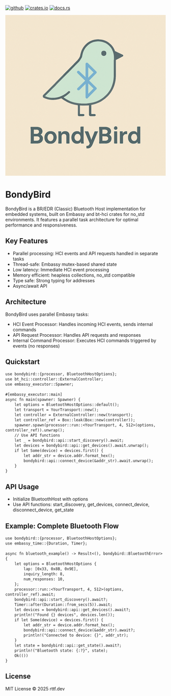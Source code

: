 [<img alt="github" src="https://img.shields.io/badge/github-rttfd/bondybird-37a8e0?style=for-the-badge&labelColor=555555&logo=github" height="20">](https://github.com/rttfd/bondybird)
[<img alt="crates.io" src="https://img.shields.io/crates/v/bondybird.svg?style=for-the-badge&color=ff8b94&logo=rust" height="20">](https://crates.io/crates/bondybird)
[<img alt="docs.rs" src="https://img.shields.io/badge/docs.rs-bondybird-bedc9c?style=for-the-badge&labelColor=555555&logo=docs.rs" height="20">](https://docs.rs/bondybird)

![Dall-E generated bondybird image](https://raw.githubusercontent.com/rttfd/static/refs/heads/main/bondybird/bondybird.png)

# BondyBird

BondyBird is a BR/EDR (Classic) Bluetooth Host implementation for embedded systems, built on Embassy and bt-hci crates for no_std environments. It features a parallel task architecture for optimal performance and responsiveness.

## Key Features

- Parallel processing: HCI events and API requests handled in separate tasks
- Thread-safe: Embassy mutex-based shared state
- Low latency: Immediate HCI event processing
- Memory efficient: heapless collections, no_std compatible
- Type safe: Strong typing for addresses
- Async/await API

## Architecture

BondyBird uses parallel Embassy tasks:

- HCI Event Processor: Handles incoming HCI events, sends internal commands
- API Request Processor: Handles API requests and responses
- Internal Command Processor: Executes HCI commands triggered by events (no responses)

## Quickstart

```rust,no_run
use bondybird::{processor, BluetoothHostOptions};
use bt_hci::controller::ExternalController;
use embassy_executor::Spawner;

#[embassy_executor::main]
async fn main(spawner: Spawner) {
    let options = BluetoothHostOptions::default();
    let transport = YourTransport::new();
    let controller = ExternalController::new(transport);
    let controller_ref = Box::leak(Box::new(controller));
    spawner.spawn(processor::run::<YourTransport, 4, 512>(options, controller_ref)).unwrap();
    // Use API functions
    let _ = bondybird::api::start_discovery().await;
    let devices = bondybird::api::get_devices().await.unwrap();
    if let Some(device) = devices.first() {
        let addr_str = device.addr.format_hex();
        bondybird::api::connect_device(&addr_str).await.unwrap();
    }
}
```

## API Usage

- Initialize BluetoothHost with options
- Use API functions: start_discovery, get_devices, connect_device, disconnect_device, get_state

## Example: Complete Bluetooth Flow

```rust,no_run
use bondybird::{processor, BluetoothHostOptions};
use embassy_time::{Duration, Timer};

async fn bluetooth_example() -> Result<(), bondybird::BluetoothError> {
    let options = BluetoothHostOptions {
        lap: [0x33, 0x8B, 0x9E],
        inquiry_length: 8,
        num_responses: 10,
    };
    processor::run::<YourTransport, 4, 512>(options, controller_ref).await;
    bondybird::api::start_discovery().await?;
    Timer::after(Duration::from_secs(5)).await;
    let devices = bondybird::api::get_devices().await?;
    println!("Found {} devices", devices.len());
    if let Some(device) = devices.first() {
        let addr_str = device.addr.format_hex();
        bondybird::api::connect_device(&addr_str).await?;
        println!("Connected to device: {}", addr_str);
    }
    let state = bondybird::api::get_state().await?;
    println!("Bluetooth state: {:?}", state);
    Ok(())
}
```

## License

MIT License © 2025 rttf.dev
